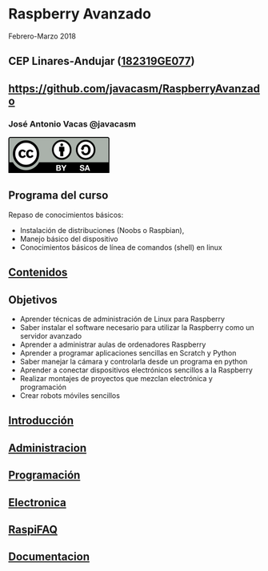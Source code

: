# Raspberry Avanzado

Febrero-Marzo 2018

## CEP Linares-Andujar ([182319GE077](https://www.juntadeandalucia.es/educacion/secretariavirtual/consultaCEP/actividad/182319GE077/))

## https://github.com/javacasm/RaspberryAvanzado

### José Antonio Vacas @javacasm

![CC](./images/Licencia_CC.png)

## Programa del curso

 Repaso de conocimientos básicos:
* Instalación de distribuciones (Noobs o Raspbian),
* Manejo básico del dispositivo
* Conocimientos básicos de línea de comandos (shell) en linux

## [Contenidos](./Contenidos.md)


## Objetivos

* Aprender técnicas de administración de Linux para Raspberry
* Saber instalar el software necesario para utilizar la Raspberry como un servidor avanzado
* Aprender a administrar aulas de ordenadores Raspberry
* Aprender a programar aplicaciones sencillas en Scratch y Python
* Saber manejar la cámara y controlarla desde un programa en python
* Aprender a conectar dispositivos electrónicos sencillos a la Raspberry
* Realizar montajes de proyectos que mezclan electrónica y programación
* Crear robots móviles sencillos

## [Introducción](./introduccion.md)

## [Administracion](./Administracion.md)

## [Programación](./Programacion.md)

## [Electronica](./Electronica.md)

## [RaspiFAQ](./RaspiFAQ.md)

## [Documentacion](./documentacion.md)
